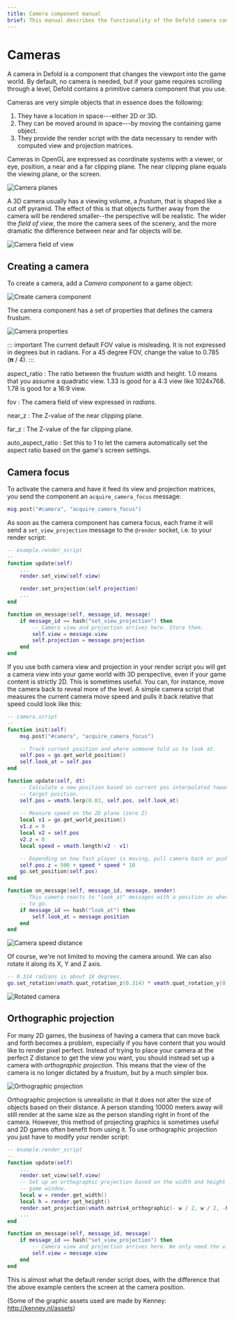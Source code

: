 ```yaml
---
title: Camera component manual
brief: This manual describes the functionality of the Defold camera component.
---
```


# Cameras

A camera in Defold is a component that changes the viewport into the game world. By default, no camera is needed, but if your game requires scrolling through a level, Defold contains a primitive camera component that you use.

Cameras are very simple objects that in essence does the following:

1. They have a location in space---either 2D or 3D.
2. They can be moved around in space---by moving the containing game object.
3. They provide the render script with the data necessary to render with computed view and projection matrices.

Cameras in OpenGL are expressed as coordinate systems with a viewer, or eye, position, a near and a far clipping plane. The near clipping plane equals the viewing plane, or the screen.

![Camera planes](images/cameras/cameras_planes.png)

A 3D camera usually has a viewing volume, a _frustum_, that is shaped like a cut off pyramid. The effect of this is that objects further away from the camera will be rendered smaller--the perspective will be realistic. The wider the _field of view_, the more the camera sees of the scenery, and the more dramatic the difference between near and far objects will be.

![Camera field of view](images/cameras/cameras_fov.png)

## Creating a camera

To create a camera, add a _Camera component_ to a game object:

![Create camera component](images/cameras/cameras_create_component.png)

The camera component has a set of properties that defines the camera frustum.

![Camera properties](images/cameras/cameras_properties.png)

::: important
The current default FOV value is misleading. It is not expressed in degrees but in radians. For a 45 degree FOV, change the value to 0.785 (&#120529; / 4).
:::

aspect_ratio
: The ratio between the frustum width and height. 1.0 means that you assume a quadratic view. 1.33 is good for a 4:3 view like 1024x768. 1.78 is good for a 16:9 view.

fov
: The camera field of view expressed in _radians_.

near_z
: The Z-value of the near clipping plane.

far_z
: The Z-value of the far clipping plane.

auto_aspect_ratio
: Set this to 1 to let the camera automatically set the aspect ratio based on the game's screen settings.


## Camera focus

To activate the camera and have it feed its view and projection matrices, you send the component an `acquire_camera_focus` message:

```lua
msg.post("#camera", "acquire_camera_focus")
```

As soon as the camera component has camera focus, each frame it will send a `set_view_projection` message to the `@render` socket, i.e. to your render script:

```lua
-- example.render_script
--
function update(self)
    ...
    render.set_view(self.view)

    render.set_projection(self.projection)
    ...
end

function on_message(self, message_id, message)
    if message_id == hash("set_view_projection") then
    	-- Camera view and projection arrives here. Store them.
        self.view = message.view
        self.projection = message.projection
    end
end
```

If you use both camera view and projection in your render script you will get a camera view into your game world with 3D perspective, even if your game content is strictly 2D. This is sometimes useful. You can, for instance, move the camera back to reveal more of the level. A simple camera script that measures the current camera move speed and pulls it back relative that speed could look like this:

```lua
-- camera.script
--
function init(self)
	msg.post("#camera", "acquire_camera_focus")

    -- Track current position and where someone told us to look at.
	self.pos = go.get_world_position()
	self.look_at = self.pos
end

function update(self, dt)
	-- Calculate a new position based on current pos interpolated towards current
	-- target position.
	self.pos = vmath.lerp(0.03, self.pos, self.look_at)
	
	-- Measure speed on the 2D plane (zero Z)
	local v1 = go.get_world_position()
	v1.z = 0
	local v2 = self.pos
	v2.z = 0
	local speed = vmath.length(v2 - v1)

	-- Depending on how fast player is moving, pull camera back or push it forward.
	self.pos.z = 500 + speed * speed * 10
	go.set_position(self.pos)
end

function on_message(self, message_id, message, sender)
    -- This camera reacts to "look_at" messages with a position as where
    -- to go.
	if message_id == hash("look_at") then	
		self.look_at = message.position
	end
end
```

![Camera speed distance](images/cameras/cameras_speed_distance.png)

Of course, we're not limited to moving the camera around. We can also rotate it along its X, Y and Z axis.

```lua
-- 0.314 radians is about 18 degrees.
go.set_rotation(vmath.quat_rotation_z(0.314) * vmath.quat_rotation_y(0.314))
```

![Rotated camera](images/cameras/cameras_camera_rotated.png)

## Orthographic projection

For many 2D games, the business of having a camera that can move back and forth becomes a problem, especially if you have content that you would like to render pixel perfect. Instead of trying to place your camera at the perfect Z distance to get the view you want, you should instead set up a camera with _orthographic projection_. This means that the view of the camera is no longer dictated by a frustum, but by a much simpler box.

![Orthographic projection](images/cameras/cameras_orthographic.png)

Orthographic projection is unrealistic in that it does not alter the size of objects based on their distance. A person standing 10000 meters away will still render at the same size as the person standing right in front of the camera. However, this method of projecting graphics is sometimes useful and 2D games often benefit from using it. To use orthographic projection you just have to modify your render script:

```lua
-- example.render_script
--
function update(self)
    ...
    render.set_view(self.view)
    -- Set up an orthographic projection based on the width and height of the
    -- game window.
	local w = render.get_width()
	local h = render.get_height()
	render.set_projection(vmath.matrix4_orthographic(- w / 2, w / 2, -h / 2, h / 2, -1000, 1000))
    ...
end

function on_message(self, message_id, message)
    if message_id == hash("set_view_projection") then
    	-- Camera view and projection arrives here. We only need the view.
        self.view = message.view
    end
end
```

This is almost what the default render script does, with the difference that the above example centers the screen at the camera position.

(Some of the graphic assets used are made by Kenney: http://kenney.nl/assets)
